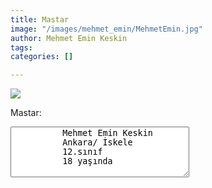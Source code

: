 ```yaml
---
title: Mastar
image: "/images/mehmet_emin/MehmetEmin.jpg"
author: Mehmet Emin Keskin
tags:
categories: []

---
```


<img class="special-img-class" src="/images/mehmet_emin/mehmet_emin1.jpg"/>


<label for="story">Mastar:</label>

<textarea id="story" name="story"
          rows="5" cols="33">
          Mehmet Emin Keskin
          Ankara/ İskele  
          12.sınıf  
          18 yaşında  
</textarea>
